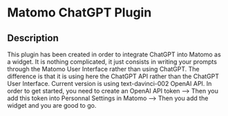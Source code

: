 # Matomo ChatGPT Plugin

## Description

This plugin has been created in order to integrate ChatGPT into Matomo as a widget.
It is nothing complicated, it just consists in writing your prompts through the Matomo User Interface rather than using ChatGPT.
The difference is that it is using here the ChatGPT API rather than the ChatGPT User Interface.
Current version is using text-davinci-002 OpenAI API.
In order to get started, you need to create an OpenAI API token --> Then you add this token into Personnal Settings in Matomo --> Then you add the widget and you are good to go.

